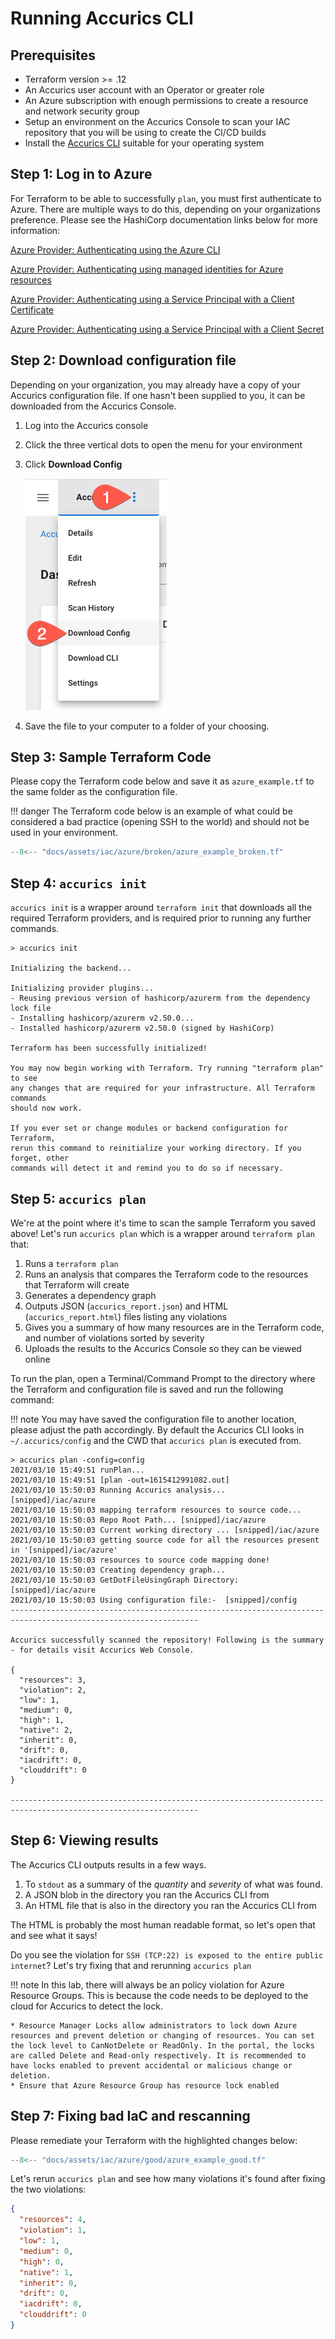 # Running Accurics CLI

## Prerequisites

* Terraform version >= .12
* An Accurics user account with an Operator or greater role
* An Azure subscription with enough permissions to create a resource and network security group
* Setup an environment on the Accurics Console to scan your IAC repository that you will be using to create the CI/CD builds
* Install the [Accurics CLI](../installing.md) suitable for your operating system

## Step 1: Log in to Azure

For Terraform to be able to successfully `plan`, you must first authenticate to Azure. There are multiple ways to do this, depending on your organizations preference. Please see the HashiCorp documentation links below for more information:

[Azure Provider: Authenticating using the Azure CLI](https://registry.terraform.io/providers/hashicorp/azurerm/latest/docs/guides/azure_cli)

[Azure Provider: Authenticating using managed identities for Azure resources](https://registry.terraform.io/providers/hashicorp/azurerm/latest/docs/guides/managed_service_identity)

[Azure Provider: Authenticating using a Service Principal with a Client Certificate](https://registry.terraform.io/providers/hashicorp/azurerm/latest/docs/guides/service_principal_client_certificate)

[Azure Provider: Authenticating using a Service Principal with a Client Secret](https://registry.terraform.io/providers/hashicorp/azurerm/latest/docs/guides/service_principal_client_secret)

## Step 2: Download configuration file

Depending on your organization, you may already have a copy of your Accurics configuration file. If one hasn't been supplied to you, it can be downloaded from the Accurics Console.

1. Log into the Accurics console
2. Click the three vertical dots to open the menu for your environment
3. Click **Download Config**

    ![Download CLI](../../../assets/images/cli_download_config.png)

4. Save the file to your computer to a folder of your choosing.

## Step 3: Sample Terraform Code

Please copy the Terraform code below and save it as `azure_example.tf` to the same folder as the configuration file.

!!! danger
    The Terraform code below is an example of what could be considered a bad practice (opening SSH to the world) and should not be used in your environment.

```terraform
--8<-- "docs/assets/iac/azure/broken/azure_example_broken.tf"
```

## Step 4: `accurics init`

`accurics init` is a wrapper around `terraform init` that downloads all the required Terraform providers, and is required prior to running any further commands.

```
> accurics init

Initializing the backend...

Initializing provider plugins...
- Reusing previous version of hashicorp/azurerm from the dependency lock file
- Installing hashicorp/azurerm v2.50.0...
- Installed hashicorp/azurerm v2.50.0 (signed by HashiCorp)

Terraform has been successfully initialized!

You may now begin working with Terraform. Try running "terraform plan" to see
any changes that are required for your infrastructure. All Terraform commands
should now work.

If you ever set or change modules or backend configuration for Terraform,
rerun this command to reinitialize your working directory. If you forget, other
commands will detect it and remind you to do so if necessary.
```

## Step 5: `accurics plan`

We're at the point where it's time to scan the sample Terraform you saved above! Let's run `accurics plan` which is a wrapper around `terraform plan` that:

1. Runs a `terraform plan`
2. Runs an analysis that compares the Terraform code to the resources that Terraform will create
3. Generates a dependency graph
4. Outputs JSON (`accurics_report.json`) and HTML (`accurics_report.html`) files listing any violations
5. Gives you a summary of how many resources are in the Terraform code, and number of violations sorted by severity
6. Uploads the results to the Accurics Console so they can be viewed online

To run the plan, open a Terminal/Command Prompt to the directory where the Terraform and configuration file is saved and run the following command:

!!! note
    You may have saved the configuration file to another location, please adjust the path accordingly. By default the Accurics CLI looks in `~/.accurics/config` and the CWD that `accurics plan` is executed from.

```
> accurics plan -config=config
2021/03/10 15:49:51 runPlan...
2021/03/10 15:49:51 [plan -out=1615412991082.out]
2021/03/10 15:50:03 Running Accurics analysis...
[snipped]/iac/azure
2021/03/10 15:50:03 mapping terraform resources to source code...
2021/03/10 15:50:03 Repo Root Path... [snipped]/iac/azure
2021/03/10 15:50:03 Current working directory ... [snipped]/iac/azure
2021/03/10 15:50:03 getting source code for all the resources present in '[snipped]/iac/azure'
2021/03/10 15:50:03 resources to source code mapping done!
2021/03/10 15:50:03 Creating dependency graph...
2021/03/10 15:50:03 GetDotFileUsingGraph Directory: [snipped]/iac/azure
2021/03/10 15:50:03 Using configuration file:-  [snipped]/config
----------------------------------------------------------------------------------------------------------------

Accurics successfully scanned the repository! Following is the summary - for details visit Accurics Web Console.

{
  "resources": 3,
  "violation": 2,
  "low": 1,
  "medium": 0,
  "high": 1,
  "native": 2,
  "inherit": 0,
  "drift": 0,
  "iacdrift": 0,
  "clouddrift": 0
}

----------------------------------------------------------------------------------------------------------------
```

## Step 6: Viewing results
The Accurics CLI outputs results in a few ways.

1. To `stdout` as a summary of the *quantity* and *severity* of what was found.
2. A JSON blob in the directory you ran the Accurics CLI from
3. An HTML file that is also in the directory you ran the Accurics CLI from

The HTML is probably the most human readable format, so let's open that and see what it says!

Do you see the violation for `SSH (TCP:22) is exposed to the entire public internet`? Let's try fixing that and rerunning `accurics plan`

!!! note
    In this lab, there will always be an policy violation for Azure Resource Groups. This is because the code needs to be deployed to the cloud for Accurics to detect the lock.

    * Resource Manager Locks allow administrators to lock down Azure resources and prevent deletion or changing of resources. You can set the lock level to CanNotDelete or ReadOnly. In the portal, the locks are called Delete and Read-only respectively. It is recommended to have locks enabled to prevent accidental or malicious change or deletion.
    * Ensure that Azure Resource Group has resource lock enabled

## Step 7: Fixing bad IaC and rescanning

Please remediate your Terraform with the highlighted changes below:

```terraform hl_lines="32"
--8<-- "docs/assets/iac/azure/good/azure_example_good.tf"
```

Let's rerun `accurics plan` and see how many violations it's found after fixing the two violations:

```json
{
  "resources": 4,
  "violation": 1,
  "low": 1,
  "medium": 0,
  "high": 0,
  "native": 1,
  "inherit": 0,
  "drift": 0,
  "iacdrift": 0,
  "clouddrift": 0
}
```
